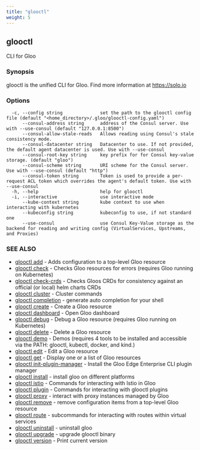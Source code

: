```yaml
---
title: "glooctl"
weight: 5
---
```

## glooctl

CLI for Gloo

### Synopsis

glooctl is the unified CLI for Gloo.
	Find more information at https://solo.io

### Options

```
  -c, --config string              set the path to the glooctl config file (default "<home_directory>/.gloo/glooctl-config.yaml")
      --consul-address string      address of the Consul server. Use with --use-consul (default "127.0.0.1:8500")
      --consul-allow-stale-reads   Allows reading using Consul's stale consistency mode.
      --consul-datacenter string   Datacenter to use. If not provided, the default agent datacenter is used. Use with --use-consul
      --consul-root-key string     key prefix for for Consul key-value storage. (default "gloo")
      --consul-scheme string       URI scheme for the Consul server. Use with --use-consul (default "http")
      --consul-token string        Token is used to provide a per-request ACL token which overrides the agent's default token. Use with --use-consul
  -h, --help                       help for glooctl
  -i, --interactive                use interactive mode
      --kube-context string        kube context to use when interacting with kubernetes
      --kubeconfig string          kubeconfig to use, if not standard one
      --use-consul                 use Consul Key-Value storage as the backend for reading and writing config (VirtualServices, Upstreams, and Proxies)
```

### SEE ALSO

* [glooctl add](../glooctl_add)	 - Adds configuration to a top-level Gloo resource
* [glooctl check](../glooctl_check)	 - Checks Gloo resources for errors (requires Gloo running on Kubernetes)
* [glooctl check-crds](../glooctl_check-crds)	 - Checks Gloos CRDs for consistency against an official (or local) helm charts CRDs
* [glooctl cluster](../glooctl_cluster)	 - Cluster commands
* [glooctl completion](../glooctl_completion)	 - generate auto completion for your shell
* [glooctl create](../glooctl_create)	 - Create a Gloo resource
* [glooctl dashboard](../glooctl_dashboard)	 - Open Gloo dashboard
* [glooctl debug](../glooctl_debug)	 - Debug a Gloo resource (requires Gloo running on Kubernetes)
* [glooctl delete](../glooctl_delete)	 - Delete a Gloo resource
* [glooctl demo](../glooctl_demo)	 - Demos (requires 4 tools to be installed and accessible via the PATH: glooctl, kubectl, docker, and kind.)
* [glooctl edit](../glooctl_edit)	 - Edit a Gloo resource
* [glooctl get](../glooctl_get)	 - Display one or a list of Gloo resources
* [glooctl init-plugin-manager](../glooctl_init-plugin-manager)	 - Install the Gloo Edge Enterprise CLI plugin manager
* [glooctl install](../glooctl_install)	 - install gloo on different platforms
* [glooctl istio](../glooctl_istio)	 - Commands for interacting with Istio in Gloo
* [glooctl plugin](../glooctl_plugin)	 - Commands for interacting with glooctl plugins
* [glooctl proxy](../glooctl_proxy)	 - interact with proxy instances managed by Gloo
* [glooctl remove](../glooctl_remove)	 - remove configuration items from a top-level Gloo resource
* [glooctl route](../glooctl_route)	 - subcommands for interacting with routes within virtual services
* [glooctl uninstall](../glooctl_uninstall)	 - uninstall gloo
* [glooctl upgrade](../glooctl_upgrade)	 - upgrade glooctl binary
* [glooctl version](../glooctl_version)	 - Print current version


